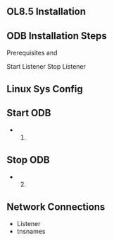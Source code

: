 OL8.5 Installation
-----


ODB Installation Steps
----
Prerequisites and

Start Listener
Stop Listener

Linux Sys Config
---


Start ODB
----
- 1)

Stop ODB
----
- 2)


Network Connections
----
- Listener
- tnsnames
